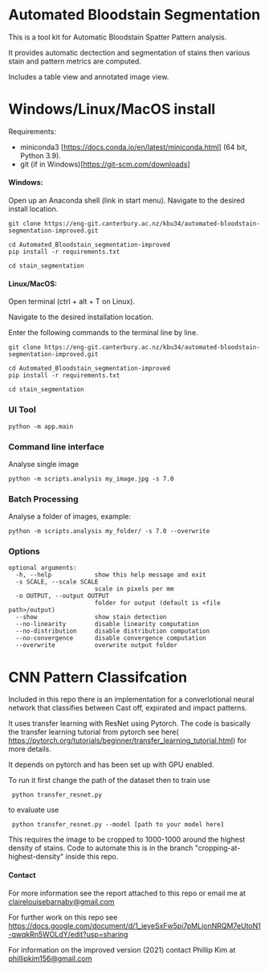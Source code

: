 # Automated Bloodstain Segmentation

This is a tool kit for Automatic Bloodstain Spatter Pattern analysis.

It provides automatic dectection and segmentation of stains then various stain and pattern metrics are computed.

Includes a table view and annotated image view.


# Windows/Linux/MacOS install

Requirements:
 - miniconda3 [https://docs.conda.io/en/latest/miniconda.html] (64 bit, Python 3.9). 
 - git (if in Windows)[https://git-scm.com/downloads]

#### Windows:
Open up an Anaconda shell (link in start menu). Navigate to the desired install location.
```
git clone https://eng-git.canterbury.ac.nz/kbu34/automated-bloodstain-segmentation-improved.git

cd Automated_Bloodstain_segmentation-improved
pip install -r requirements.txt

cd stain_segmentation
```

#### Linux/MacOS:
Open terminal (ctrl + alt + T on Linux).

Navigate to the desired installation location.

Enter the following commands to the terminal line by line.

```
git clone https://eng-git.canterbury.ac.nz/kbu34/automated-bloodstain-segmentation-improved.git

cd Automated_Bloodstain_segmentation-improved
pip install -r requirements.txt

cd stain_segmentation
```

### UI Tool

```
python -m app.main
```


### Command line interface
Analyse single image 
```
python -m scripts.analysis my_image.jpg -s 7.0
```


### Batch Processing
Analyse a folder of images, example:
```
python -m scripts.analysis my_folder/ -s 7.0 --overwrite
```


### Options
```
optional arguments:
  -h, --help            show this help message and exit
  -s SCALE, --scale SCALE
                        scale in pixels per mm
  -o OUTPUT, --output OUTPUT
                        folder for output (default is <file path>/output)
  --show                show stain detection
  --no-linearity        disable linearity computation
  --no-distribution     disable distribution computation
  --no-convergence      disable convergence computation
  --overwrite           overwrite output folder
```

# CNN Pattern Classifcation
Included in this repo there is an implementation for a converlotional neural network that classifies between Cast off, expirated and impact patterns.

It uses transfer learning with ResNet using Pytorch. The code is basically the transfer learning tutorial from pytorch see here( https://pytorch.org/tutorials/beginner/transfer_learning_tutorial.html) for more details.

It depends on pytorch and has been set up with GPU enabled.

To run it first change the path of the dataset then to train use

<code> python transfer_resnet.py </code>

to evaluate use 

<code> python transfer_resnet.py --model [path to your model here] </code>

This requires the image to be cropped to 1000-1000 around the highest density of stains. Code to automate this is in the branch "cropping-at-highest-density" inside this repo.

  
#### Contact

For more information see the report attached to this repo or email me at clairelouisebarnaby@gmail.com

For further work on this repo see https://docs.google.com/document/d/1_ieyeSxFw5pi7pMLjonNRQM7eUtoN1-qwqkRn5WOLdY/edit?usp=sharing

For information on the improved version (2021) contact Phillip Kim at phillipkim156@gmail.com